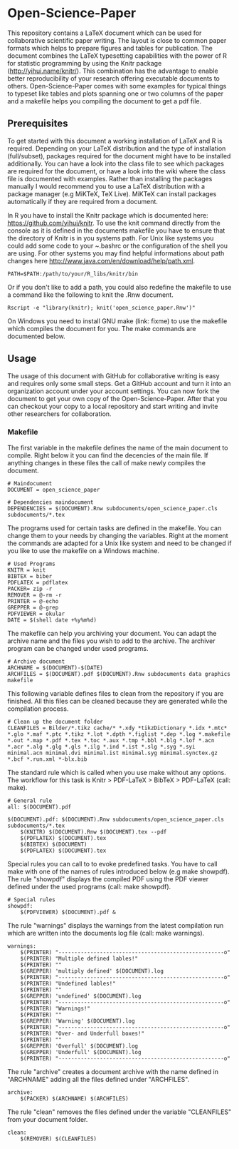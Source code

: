 # Open-Science-Paper

This repository contains a LaTeX document which can be used for collaborative
scientific paper writing. The layout is close to common paper formats which
helps to prepare figures and tables for publication. The document combines the
LaTeX typesetting capabilities with the power of R for statistic programming by
using the Knitr package (http://yihui.name/knitr/). This combination has the
advantage to enable better reproducibility of your research offering executable
documents to others. Open-Science-Paper comes with some examples for typical
things to typeset like tables and plots spanning one or two columns of the paper
and a makefile helps you compiling the document to get a pdf file.

## Prerequisites

To get started with this document a working installation of LaTeX and R is
required. Depending on your LaTeX distribution and the type of installation
(full/subset), packages required for the document might have to be installed
additionally. You can have a look into the class file to see which packages are
required for the document, or have a look into the wiki where the class file is
documented with examples. Rather than installing the packages manually I would
recommend you to use a LaTeX distribution with a package manager (e.g MiKTeX,
TeX Live). MiKTeX can install packages automatically if they are required from a
document.

In R you have to install the Knitr package which is documented here:
https://github.com/yihui/knitr. To use the knit command directly from the
console as it is defined in the documents makefile you have to ensure that the
directory of Knitr is in you systems path. For Unix like systems you could add
some code to your ~.bashrc or the configuration of the shell you are using.
For other systems you may find helpful informations about path changes here
http://www.java.com/en/download/help/path.xml.

```
PATH=$PATH:/path/to/your/R_libs/knitr/bin 
```

Or if you don't like to add a path, you could also redefine the makefile to use a
command like the following to knit the .Rnw document.

```
Rscript -e "library(knitr); knit('open_science_paper.Rnw')"
```

On Windows you need to install GNU make (link: fixme) to use the makefile which compiles
the document for you. The make commands are documented below.

## Usage

The usage of this document with GitHub for collaborative writing is easy and
requires only some small steps. Get a GitHub account and turn it into an
organization account under your account settings. You can now fork the document
to get your own copy of the Open-Science-Paper. After that you can checkout your
copy to a local repository and start writing and invite other researchers for
collaboration.

### Makefile

The first variable in the makefile defines the name of the main document to
compile. Right below it you can find the decencies of the main file. If anything
changes in these files the call of make newly compiles the document.

```
# Maindocument
DOCUMENT = open_science_paper

# Dependencies maindocument
DEPENDENCIES = $(DOCUMENT).Rnw subdocuments/open_science_paper.cls subdocuments/*.tex 
```

The programs used for certain tasks are defined in the makefile. You can change
them to your needs by changing the variables. Right at the moment the commands
are adapted for a Unix like system and need to be changed if you like to use the
makefile on a Windows machine. 

```
# Used Programs
KNITR = knit
BIBTEX = biber
PDFLATEX = pdflatex 
PACKER= zip -r
REMOVER = @-rm -r
PRINTER = @-echo 
GREPPER = @-grep
PDFVIEWER = okular
DATE = $(shell date +%y%m%d)
```

The makefile can help you archiving your document. You can adapt the archive
name and the files you wish to add to the archive. The archiver program can be
changed under used programs.

```
# Archive document
ARCHNAME = $(DOCUMENT)-$(DATE)
ARCHFILES = $(DOCUMENT).pdf $(DOCUMENT).Rnw subdocuments data graphics makefile
```

This following variable defines files to clean from the repository if you are
finished. All this files can be cleaned because they are generated while the
compilation process.

```
# Clean up the document folder
CLEANFILES = Bilder/*.tikz cache/* *.xdy *tikzDictionary *.idx *.mtc* *.glo *.maf *.ptc *.tikz *.lot *.dpth *.figlist *.dep *.log *.makefile *.out *.map *.pdf *.tex *.toc *.aux *.tmp *.bbl *.blg *.lof *.acn *.acr *.alg *.glg *.gls *.ilg *.ind *.ist *.slg *.syg *.syi minimal.acn minimal.dvi minimal.ist minimal.syg minimal.synctex.gz *.bcf *.run.xml *-blx.bib  
```

The standard rule which is called when you use make without any options. The
workflow for this task is Knitr > PDF-LaTeX > BibTeX > PDF-LaTeX (call: make).

```
# General rule
all: $(DOCUMENT).pdf 

$(DOCUMENT).pdf: $(DOCUMENT).Rnw subdocuments/open_science_paper.cls subdocuments/*.tex 
	$(KNITR) $(DOCUMENT).Rnw $(DOCUMENT).tex --pdf
	$(PDFLATEX) $(DOCUMENT).tex
	$(BIBTEX) $(DOCUMENT)
	$(PDFLATEX) $(DOCUMENT).tex
```

Special rules you can call to to evoke predefined tasks. You have to call make
with one of the names of rules introduced below (e.g make showpdf). The rule
"showpdf" displays the compiled PDF using the PDF viewer defined under the used
programs (call: make showpdf). 

```
# Special rules
showpdf:
	$(PDFVIEWER) $(DOCUMENT).pdf & 
```

The rule "warnings" displays the warnings from the latest compilation run which
are written into the documents log file (call: make warnings).

```
warnings:
	$(PRINTER) "----------------------------------------------------o"
	$(PRINTER) "Multiple defined lables!"
	$(PRINTER) ""
	$(GREPPER) 'multiply defined' $(DOCUMENT).log
	$(PRINTER) "----------------------------------------------------o"
	$(PRINTER) "Undefined lables!"
	$(PRINTER) ""
	$(GREPPER) 'undefined' $(DOCUMENT).log
	$(PRINTER) "----------------------------------------------------o"
	$(PRINTER) "Warnings!"
	$(PRINTER) ""
	$(GREPPER) 'Warning' $(DOCUMENT).log
	$(PRINTER) "----------------------------------------------------o"
	$(PRINTER) "Over- and Underfull boxes!"
	$(PRINTER) ""
	$(GREPPER) 'Overfull' $(DOCUMENT).log
	$(GREPPER) 'Underfull' $(DOCUMENT).log
	$(PRINTER) "----------------------------------------------------o"
```

The rule "archive" creates a document archive with the name defined in
"ARCHNAME" adding all the files defined under "ARCHFILES".

```
archive:
	$(PACKER) $(ARCHNAME) $(ARCHFILES)
```

The rule "clean" removes the files defined under the variable "CLEANFILES" from
your document folder.

```
clean:
	$(REMOVER) $(CLEANFILES)	
```
